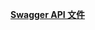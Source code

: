 __[Swagger API 文件](http://54.180.176.32:8765/webjars/swagger-ui/index.html?urls.primaryName=note-ws)__

